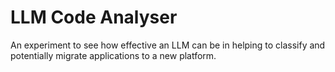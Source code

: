 # LLM Code Analyser
An experiment to see how effective an LLM can be in helping to classify and potentially migrate applications to a new platform.

